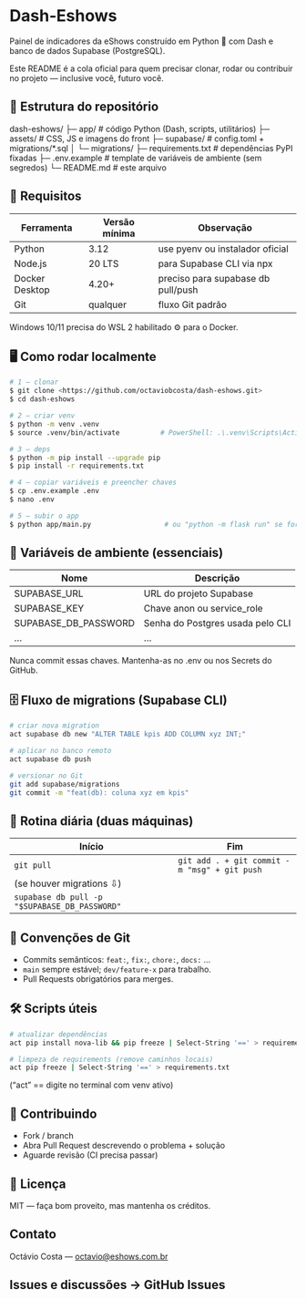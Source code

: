 ﻿# Dash‑Eshows

Painel de indicadores da eShows construído em Python 🎯 com Dash e banco de dados Supabase (PostgreSQL).

Este README é a cola oficial para quem precisar clonar, rodar ou contribuir no projeto — inclusive você, futuro você.

## 📂 Estrutura do repositório

dash-eshows/
├─ app/                  # código Python (Dash, scripts, utilitários)
├─ assets/               # CSS, JS e imagens do front
├─ supabase/             # config.toml + migrations/*.sql
│   └─ migrations/
├─ requirements.txt      # dependências PyPI fixadas
├─ .env.example          # template de variáveis de ambiente (sem segredos)
└─ README.md             # este arquivo

## 🚀 Requisitos

| Ferramenta     | Versão mínima | Observação                           |
|----------------|---------------|--------------------------------------|
| Python         | 3.12          | use pyenv ou instalador oficial    |
| Node.js        | 20 LTS        | para Supabase CLI via npx            |
| Docker Desktop | 4.20+         | preciso para supabase db pull/push   |
| Git            | qualquer      | fluxo Git padrão                     |

Windows 10/11 precisa do WSL 2 habilitado ⚙️ para o Docker.

## 🖥️ Como rodar localmente

```bash
# 1 – clonar
$ git clone <https://github.com/octaviobcosta/dash-eshows.git>
$ cd dash-eshows

# 2 – criar venv
$ python -m venv .venv
$ source .venv/bin/activate          # PowerShell: .\.venv\Scripts\Activate.ps1

# 3 – deps
$ python -m pip install --upgrade pip
$ pip install -r requirements.txt

# 4 – copiar variáveis e preencher chaves
$ cp .env.example .env
$ nano .env

# 5 – subir o app
$ python app/main.py                  # ou "python -m flask run" se for Flask
```

## 🔑 Variáveis de ambiente (essenciais)

| Nome                 | Descrição                                  |
|----------------------|--------------------------------------------|
| SUPABASE_URL         | URL do projeto Supabase                    |
| SUPABASE_KEY         | Chave anon ou service_role                 |
| SUPABASE_DB_PASSWORD | Senha do Postgres usada pelo CLI           |
| …                    | …                                          |

Nunca commit essas chaves. Mantenha-as no .env ou nos Secrets do GitHub.

## 🗄️ Fluxo de migrations (Supabase CLI)

```bash
# criar nova migration
act supabase db new "ALTER TABLE kpis ADD COLUMN xyz INT;"

# aplicar no banco remoto
act supabase db push

# versionar no Git
git add supabase/migrations
git commit -m "feat(db): coluna xyz em kpis"
```

## 🔁 Rotina diária (duas máquinas)

| Início                                             | Fim                                                  |
|----------------------------------------------------|------------------------------------------------------|
| `git pull`                                         | `git add . + git commit -m "msg" + git push`           |
| (se houver migrations ⇩)                           |                                                      |
| `supabase db pull -p "$SUPABASE_DB_PASSWORD"`       |                                                      |

## 🌳 Convenções de Git

- Commits semânticos: `feat:`, `fix:`, `chore:`, `docs:` …
- `main` sempre estável; `dev/feature‑x` para trabalho.
- Pull Requests obrigatórios para merges.

## 🛠️ Scripts úteis

```bash
# atualizar dependências
act pip install nova-lib && pip freeze | Select-String '==' > requirements.txt

# limpeza de requirements (remove caminhos locais)
act pip freeze | Select-String '==' > requirements.txt
```

(“act” == digite no terminal com venv ativo)

## 🤝 Contribuindo

- Fork / branch
- Abra Pull Request descrevendo o problema + solução
- Aguarde revisão (CI precisa passar)

## 📜 Licença

MIT — faça bom proveito, mas mantenha os créditos.

## Contato

Octávio Costa — <octavio@eshows.com.br>

## Issues e discussões → GitHub Issues
